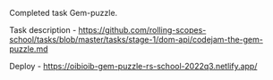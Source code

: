 Сompleted task Gem-puzzle. 

Task description - https://github.com/rolling-scopes-school/tasks/blob/master/tasks/stage-1/dom-api/codejam-the-gem-puzzle.md

Deploy - https://oibioib-gem-puzzle-rs-school-2022q3.netlify.app/